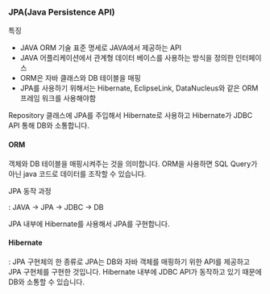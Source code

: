 
### JPA(Java Persistence API)

특징 

+ JAVA ORM 기술 표준 명세로 JAVA에서 제공하는 API
+ JAVA 어플리케이션에서 관계형 데이터 베이스를 사용하는 방식을 정의한 인터페이스 
+ ORM은 자바 클래스와 DB 테이블을 매핑
+ JPA를 사용하기 위해서는 Hibernate, EclipseLink, DataNucleus와 같은 ORM 프레임 워크를 사용해야함 

Repository 클래스에 JPA를 주입해서 Hibernate로 사용하고 Hibernate가 JDBC API 통해 DB와 소통합니다. 

#### ORM

객체와 DB 테이블을 매핑시켜주는 것을 의미합니다. ORM을 사용하면 SQL Query가 아닌 java 코드로 데이터를 조작할 수 있습니다. 

JPA 동작 과정

: JAVA -> JPA -> JDBC -> DB

  JPA 내부에 Hibernate를 사용해서 JPA를 구현합니다.


#### Hibernate

: JPA 구현체의 한 종류로 JPA는 DB와 자바 객체를 매핑하기 위한 API를 제공하고 JPA 구현체를 구현한 것입니다.
  Hibernate 내부에 JDBC API가 동작하고 있기 때문에 DB와 소통할 수 있습니다. 

